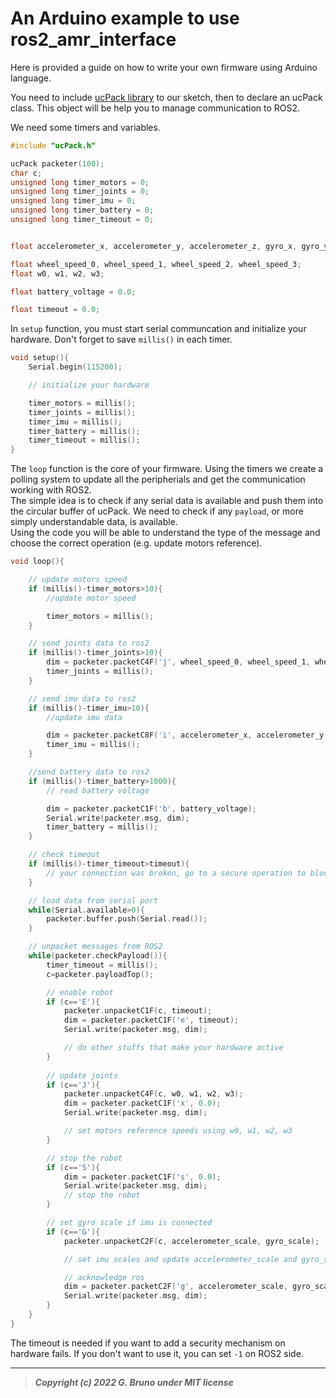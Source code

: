 # An Arduino example to use ros2_amr_interface

Here is provided a guide on how to write your own firmware using Arduino language.

You need to include [ucPack library](https://github.com/gbr1/ucPack) to our sketch, then to declare an ucPack class. This object will be help you to manage communication to ROS2.

We need some timers and variables.

``` c++
#include "ucPack.h"

ucPack packeter(100);
char c;
unsigned long timer_motors = 0;
unsigned long timer_joints = 0;
unsigned long timer_imu = 0;
unsigned long timer_battery = 0;
unsigned long timer_timeout = 0;


float accelerometer_x, accelerometer_y, accelerometer_z, gyro_x, gyro_y, gyro_z, temperature;

float wheel_speed_0, wheel_speed_1, wheel_speed_2, wheel_speed_3;
float w0, w1, w2, w3;

float battery_voltage = 0.0;

float timeout = 0.0;
```

In `setup` function, you must start serial communcation and initialize your hardware. Don't forget to save `millis()` in each timer.

``` c++
void setup(){
    Serial.begin(115200);

    // initialize your hardware

    timer_motors = millis();
    timer_joints = millis();
    timer_imu = millis();
    timer_battery = millis();
    timer_timeout = millis();
}
```

The `loop` function is the core of your firmware. Using the timers we create a polling system to update all the peripherials and get the communication working with ROS2.<br>
The simple idea is to check if any serial data is available and push them into the circular buffer of ucPack.
We need to check if any `payload`, or more simply understandable data, is available. <br>
Using the code you will be able to understand the type of the message and choose the correct operation (e.g. update motors reference).
``` c++
void loop(){

    // update motors speed 
    if (millis()-timer_motors>10){
        //update motor speed

        timer_motors = millis();
    }

    // send joints data to ros2 
    if (millis()-timer_joints>10){
        dim = packeter.packetC4F('j', wheel_speed_0, wheel_speed_1, wheel_speed_2, wheel_speed_3);
        timer_joints = millis();
    }

    // send imu data to ros2
    if (millis()-timer_imu>10){
        //update imu data

        dim = packeter.packetC8F('i', accelerometer_x, accelerometer_y, accelerometer_z, gyro_x, gyro_y, gyro_z, temperature, 0.0);
        timer_imu = millis();
    } 

    //send battery data to ros2
    if (millis()-timer_battery>1000){
        // read battery voltage

        dim = packeter.packetC1F('b', battery_voltage);
        Serial.write(packeter.msg, dim);
        timer_battery = millis();
    }

    // check timeout
    if (millis()-timer_timeout>timeout){
        // your connection was broken, go to a secure operation to block your hardware
    }

    // load data from serial port
    while(Serial.available>0){
        packeter.buffer.push(Serial.read());
    }

    // unpacket messages from ROS2
    while(packeter.checkPayload()){
        timer_timeout = millis();
        c=packeter.payloadTop();

        // enable robot
        if (c=='E'){
            packeter.unpacketC1F(c, timeout);
            dim = packeter.packetC1F('e', timeout);
            Serial.write(packeter.msg, dim);

            // do other stuffs that make your hardware active
        }
        
        // update joints
        if (c=='J'){
            packeter.unpacketC4F(c, w0, w1, w2, w3);
            dim = packeter.packetC1F('x', 0.0);
            Serial.write(packeter.msg, dim);

            // set motors reference speeds using w0, w1, w2, w3
        }

        // stop the robot
        if (c=='S'){
            dim = packeter.packetC1F('s', 0.0);
            Serial.write(packeter.msg, dim);
            // stop the robot
        }

        // set gyro scale if imu is connected
        if (c=='G'){
            packeter.unpacketC2F(c, accelerometer_scale, gyro_scale);

            // set imu scales and update accelerometer_scale and gyro_scale if they are fully setted

            // acknowledge ros
            dim = packeter.packetC2F('g', accelerometer_scale, gyro_scale);
            Serial.write(packeter.msg, dim);
        }
    }
}
```

The timeout is needed if you want to add a security mechanism on hardware fails. If you don't want to use it, you can set `-1` on ROS2 side.

---


> ***Copyright (c) 2022 G. Bruno under MIT license***